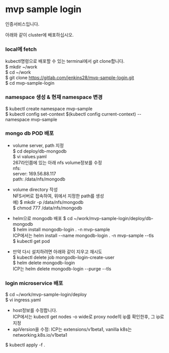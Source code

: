 # mvp sample login
인증서비스입니다.   

아래와 같이 cluster에 배포하십시오.   

### local에 fetch   
kubectl명령으로 배포할 수 있는 terminal에서 git clone합니다.   
$ mkdir ~/work   
$ cd ~/work   
$ git clone https://gitlab.com/jenkins28/mvp-sample-login.git   
$ cd mvp-sample-login

### namespace 생성 & 현재 namespace 변경      

$ kubectl create namespace mvp-sample   
$ kubectl config set-context $(kubectl config current-context) --namespace mvp-sample

### mongo db POD 배포   
- volume server, path 지정   
$ cd deploy/db-mongodb      
$ vi values.yaml   
267라인쯤에 있는 아래 nfs volume정보를 수정   
  nfs:   
    server: 169.56.88.117   
    path: /data/nfs/mongodb   

- volume directory 작성   
NFS서버로 접속하여, 위에서 지정한 path를 생성   
예)
$ mkdir -p /data/nfs/mongodb   
$ chmod 777 /data/nfs/mongodb  

- helm으로 mongodb 배포
$ cd ~/work/mvp-sample-login/deploy/db-mongodb   
$ helm install mongodb-login . -n mvp-sample   
ICP에서는 helm install --name mongodb-login . -n mvp-sample --tls   
$ kubectl get pod   

* 만약 다시 설치하려면 아래와 같이 지우고 재시도   
$ kubectl delete job mongodb-login-create-user   
$ helm delete mongodb-login   
  ICP는 helm delete mongodb-login --purge --tls   

### login microservice 배포
$ cd ~/work/mvp-sample-login/deploy   
$ vi ingress.yaml   
- host정보를 수정합니다.     
ICP에서는 kubectl get nodes -o wide로 proxy node의 ip를 확인한후, 그 ip로 지정 
- apiVersion을 수정: ICP는 extensions/v1beta1, vanilla k8s는 networking.k8s.io/v1beta1   

$ kubectl apply -f . 







